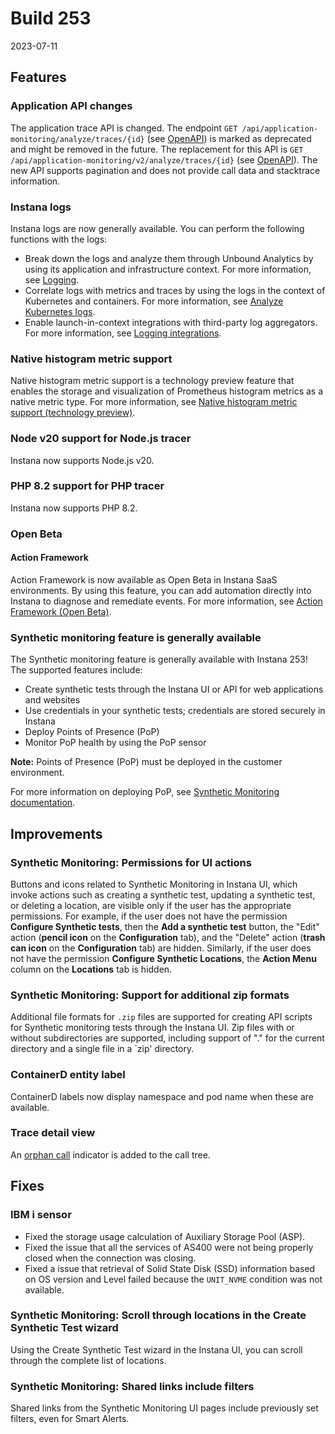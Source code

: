 # Build 253

2023-07-11

## Features

### Application API changes

The application trace API is changed. The endpoint `GET /api/application-monitoring/analyze/traces/{id}` (see [OpenAPI](https://instana.github.io/openapi/#operation/getTrace)) is marked as deprecated and might be removed in the future.
The replacement for this API is `GET /api/application-monitoring/v2/analyze/traces/{id}` (see [OpenAPI](https://instana.github.io/openapi/#operation/getTraceDownload)). The new API supports pagination and does not provide call data and stacktrace information.

### Instana logs

Instana logs are now generally available. You can perform the following functions with the logs:

* Break down the logs and analyze them through Unbound Analytics by using its application and infrastructure context. For more information, see [Logging](https://github.ibm.com/instana/docs/blob/main/src/pages/logging/index.md).
* Correlate logs with metrics and traces by using the logs in the context of Kubernetes and containers. For more information, see [Analyze Kubernetes logs](https://github.ibm.com/instana/docs/blob/main/src/pages/ecosystem/kubernetes/index.md#analyze-kubernetes-logs).
* Enable launch-in-context integrations with third-party log aggregators. For more information, see [Logging integrations](https://github.ibm.com/instana/docs/blob/main/src/pages/logging/index.md#logging-integrations).

### Native histogram metric support

Native histogram metric support is a technology preview feature that enables the storage and visualization of Prometheus histogram metrics as a native metric type. For more information, see [Native histogram metric support (technology preview)](https://github.ibm.com/instana/docs/blob/main/src/pages/custom_dashboards/histograms.md).

### Node v20 support for Node.js tracer

Instana now supports Node.js v20.

### PHP 8.2 support for PHP tracer

Instana now supports PHP 8.2.

### Open Beta

#### Action Framework

Action Framework is now available as Open Beta in Instana SaaS environments. By using this feature, you can add automation directly into Instana to diagnose and remediate events. For more information, see [Action Framework (Open Beta)](https://github.ibm.com/instana/docs/blob/main/src/pages/automation/index.md).

### Synthetic monitoring feature is generally available

The Synthetic monitoring feature is generally available with Instana 253!
The supported features include:

* Create synthetic tests through the Instana UI or API for web applications and websites
* Use credentials in your synthetic tests; credentials are stored securely in Instana
* Deploy Points of Presence (PoP)
* Monitor PoP health by using the PoP sensor

**Note:** Points of Presence (PoP) must be deployed in the customer environment.

For more information on deploying PoP, see [Synthetic Monitoring documentation](https://github.ibm.com/instana/docs/blob/main/src/pages/synthetic_monitoring/index.md).

## Improvements

### Synthetic Monitoring: Permissions for UI actions

Buttons and icons related to Synthetic Monitoring in Instana UI, which invoke actions such as creating a synthetic test, updating a synthetic test, or deleting a location, are visible only if the user has the appropriate permissions.
For example, if the user does not have the permission **Configure Synthetic tests**, then the **Add a synthetic test** button, the "Edit" action (**pencil icon** on the **Configuration** tab), and the "Delete" action (**trash can icon** on the **Configuration** tab) are hidden.
Similarly, if the user does not have the permission **Configure Synthetic Locations**, the **Action Menu** column on the **Locations** tab is hidden.

### Synthetic Monitoring: Support for additional zip formats

Additional file formats for `.zip` files are supported for creating API scripts for Synthetic monitoring tests through the Instana UI. Zip files with or without subdirectories are supported, including support of "." for the current directory and a single file in a `zip' directory.

### ContainerD entity label

ContainerD labels now display namespace and pod name when these are available.

### Trace detail view

An [orphan call](https://github.ibm.com/instana/docs/blob/main/src/pages/tracing/analytics.md#orphan-calls) indicator is added to the call tree.

## Fixes

### IBM i sensor

* Fixed the storage usage calculation of Auxiliary Storage Pool (ASP).
* Fixed the issue that all the services of AS400 were not being properly closed when the connection was closing.
* Fixed a issue that retrieval of Solid State Disk (SSD) information based on OS version and Level failed because the `UNIT_NVME` condition was not available.

### Synthetic Monitoring: Scroll through locations in the Create Synthetic Test wizard

Using the Create Synthetic Test wizard in the Instana UI, you can scroll through the complete list of locations.

### Synthetic Monitoring: Shared links include filters

Shared links from the Synthetic Monitoring UI pages include previously set filters, even for Smart Alerts.
